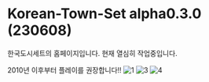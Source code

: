 # Korean-Town-Set alpha0.3.0 (230608)

한국도시세트의 홈페이지입니다. 현재 열심히 작업중입니다. 

2010년 이후부터 플레이를 권장합니다!!
![1](https://github.com/SerpensNebula/Korean-Town-Set/assets/75788864/0e023d20-cc06-46b7-8d5e-4a083ad690ab)
![3](https://github.com/SerpensNebula/Korean-Town-Set/assets/75788864/5ea2435b-8280-40ad-ab6a-3846940b1d59)
![4](https://github.com/SerpensNebula/Korean-Town-Set/assets/75788864/d8671c7f-e046-4da5-9cdf-165d045e4fdb)
